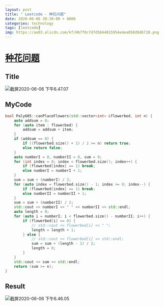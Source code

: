 ```yaml
---
layout: post
title: " Leetcode - 种花问题"
date: 2020-06-06 20:30:00 + 0800
categories: technology
tags: [leetcode]
img: https://ae03.alicdn.com/kf/Hb7f0c7d7d5844015954e4ea058d9d6710.png
---
```

# [种花问题](https://leetcode-cn.com/problems/can-place-flowers/)

## Title

![截屏2020-06-06 下午6.47.07](https://tva1.sinaimg.cn/large/007S8ZIlly1gfirfw0yzdj30ys0fmact.jpg)

## MyCode

```c++
bool Paly605::canPlaceFlowers(std::vector<int> &flowerbed, int n) {
    auto addsum = 0;
    for (auto item : flowerbed) {
        addsum = addsum + item;
    }
    if (addsum == 0) {
        if ((flowerbed.size() + 1) / 2 >= n) return true;
        else return false;
    }
    auto numberI = 0, numberII = 0, sum = 0;
    for (int index = 0; index < flowerbed.size(); index++) {
        if (flowerbed[index] == 1) break;
        else numberI = numberI + 1;
    }
    sum = sum + (numberI) / 2;
    for (auto index = flowerbed.size() - 1; index >= 0; index--) {
        if (flowerbed[index] == 1) break;
        else numberII = numberII + 1;
    }
    sum = sum + (numberII) / 2;
    std::cout << numberI << " " << numberII << std::endl;
    auto length = 0;
    for (auto i = numberI; i < flowerbed.size() - numberII; i++) {
        if (flowerbed[i] == 0) {
            // std::cout << flowerbed[i] << " ";
            length = length + 1;
        } else {
            // std::cout << flowerbed[i] << std::endl;
            sum = sum + (length - 1) / 2;
            length = 0;
        }
    }
    std::cout << sum << std::endl;
    return (sum >= n);
}
```

## Result

![截屏2020-06-06 下午6.46.05](https://tva1.sinaimg.cn/large/007S8ZIlly1gfirexal4aj30x60csgmh.jpg)

